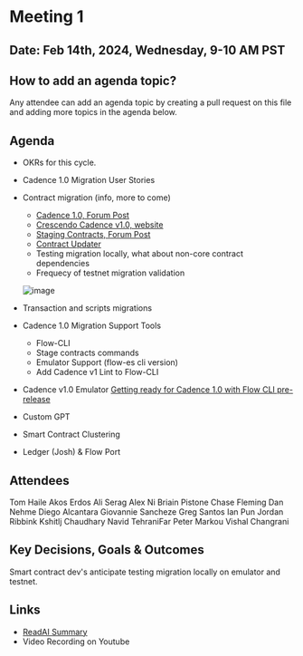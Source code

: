 # Meeting 1

## Date: Feb 14th, 2024, Wednesday, 9-10 AM PST

## How to add an agenda topic?
Any attendee can add an agenda topic by creating a pull request on this file and adding more topics in the agenda below.

## Agenda

* OKRs for this cycle.
* Cadence 1.0 Migration User Stories
* Contract migration (info, more to come)
  * [Cadence 1.0, Forum Post](https://forum.flow.com/t/the-path-to-stable-cadence/2702)
  * [Crescendo Cadence v1.0, website](https://flow.com/upgrade/crescendo/cadence-1)
  * [Staging Contracts, Forum Post](https://forum.flow.com/t/updates-to-cadence-1-0-contract-staging/5642)
  * [Contract Updater](https://github.com/onflow/contract-updater)
  * Testing migration locally, what about non-core contract dependencies
  * Frequecy of testnet migration validation
 
  ![image](https://github.com/onflow/Flow-Working-Groups/assets/3970376/09bbe172-ab61-4fc3-9bad-895cc1a65829)


* Transaction and scripts migrations
* Cadence 1.0 Migration Support Tools
  * Flow-CLI
  * Stage contracts commands
  * Emulator Support (flow-es cli version)
  * Add Cadence v1 Lint to Flow-CLI
* Cadence v1.0 Emulator [Getting ready for Cadence 1.0 with Flow CLI pre-release](https://www.loom.com/share/4467610b7beb4ebbaabed6b430dc25c4?sid=965f1e6e-81c0-411d-b105-388de379b135)
* Custom GPT
* Smart Contract Clustering
* Ledger (Josh) & Flow Port


## Attendees 
Tom Haile
Akos Erdos
Ali Serag
Alex Ni
Briain Pistone
Chase Fleming
Dan Nehme
Diego Alcantara
Giovannie Sancheze
Greg Santos
Ian Pun
Jordan Ribbink
Kshitlj Chaudhary
Navid TehraniFar
Peter Markou
Vishal Changrani


## Key Decisions, Goals & Outcomes 

Smart contract dev's anticipate testing migration locally on emulator and testnet.

## Links
- [ReadAI Summary](https://github.com/onflow/Flow-Working-Groups/blob/main/user_experience_working_group/meetings/Dev%20Tools/2024_02_14_Summary.md)
- Video Recording on Youtube

